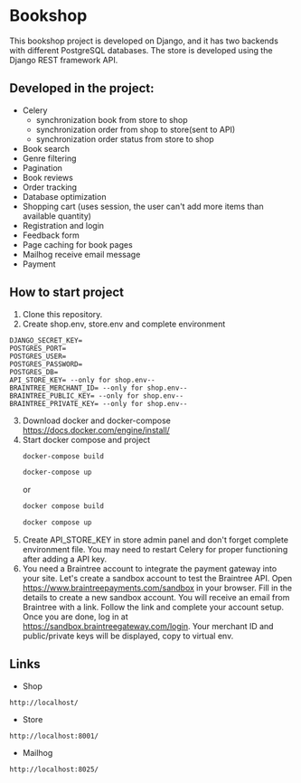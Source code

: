 # Bookshop
This bookshop project is developed on Django, and it has two backends with different PostgreSQL databases. 
The store is developed using the Django REST framework API.

## Developed in the project:
* Celery
  * synchronization book from store to shop
  * synchronization order from shop to store(sent to API)
  * synchronization order status from store to shop
* Book search
* Genre filtering
* Pagination
* Book reviews
* Order tracking 
* Database optimization
* Shopping cart (uses session, the user can't add more items than available quantity)
* Registration and login
* Feedback form
* Page caching for book pages
* Mailhog receive email message
* Payment

## How to start project
1. Clone this repository.
2. Create shop.env, store.env and complete environment
```
DJANGO_SECRET_KEY=
POSTGRES_PORT=
POSTGRES_USER=
POSTGRES_PASSWORD=
POSTGRES_DB=
API_STORE_KEY= --only for shop.env--
BRAINTREE_MERCHANT_ID= --only for shop.env--
BRAINTREE_PUBLIC_KEY= --only for shop.env--
BRAINTREE_PRIVATE_KEY= --only for shop.env--
```
3. Download docker and docker-compose
   https://docs.docker.com/engine/install/
4. Start docker compose and project
    ```bash
    docker-compose build
      ```
    ```bash
    docker-compose up
      ```
   or
    ```bash
    docker compose build
      ```
    ```bash
    docker compose up
      ```
5. Create API_STORE_KEY in store admin panel and don't forget complete environment file.
You may need to restart Celery for proper functioning after adding a API key.
6. You need a Braintree account to integrate the payment gateway into your site. 
Let's create a sandbox account to test the Braintree API. 
Open https://www.braintreepayments.com/sandbox in your browser. 
Fill in the details to create a new sandbox account. 
You will receive an email from Braintree with a link. Follow the link and complete your account setup. 
Once you are done, log in at https://sandbox.braintreegateway.com/login. 
Your merchant ID and public/private keys will be displayed, copy to virtual env.

## Links
* Shop
```
http://localhost/
```
* Store
```
http://localhost:8001/
```
* Mailhog
```
http://localhost:8025/
```